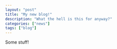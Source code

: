 ```yaml
---
layout: "post"
title: "My new blog!"
description: "What the hell is this for anyway?"
categories: ["news"]
tags: ["blog"]
---
```


Some stuff!
